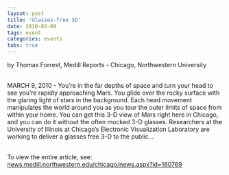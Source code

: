 ```yaml
---
layout: post
title: 'Glasses-free 3D'
date: 2010-03-09
tags: event
categories: events
tabs: true
---
```


by  Thomas Forrest, Medill Reports - Chicago, Northwestern University<br><br>

MARCH 9, 2010 - You&rsquo;re in the far depths of space and turn your head to see you&rsquo;re rapidly approaching Mars. You glide over the rocky surface with the glaring light of stars in the background. Each head movement manipulates the world around you as you tour the outer limits of space from within your home. You can get this 3-D view of Mars right here in Chicago, and you can do it without the often mocked 3-D glasses. Researchers at the University of Illinois at Chicago&rsquo;s Electronic Visualization Laboratory are working to deliver a glasses free 3-D to the public&hellip;<br><br>

To view the entire article, see: <a href="http://news.medill.northwestern.edu/chicago/news.aspx?id=160769">news.medill.northwestern.edu/chicago/news.aspx?id=160769</a>